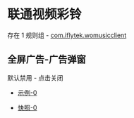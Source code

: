 # 联通视频彩铃

存在 1 规则组 - [com.iflytek.womusicclient](/src/apps/com.iflytek.womusicclient.ts)

## 全屏广告-广告弹窗

默认禁用 - 点击关闭

- [示例-0](https://m.gkd.li/57941037/64eb594e-f764-4080-a3e6-620e7174602f)

- [快照-0](https://i.gkd.li/i/14680681)
